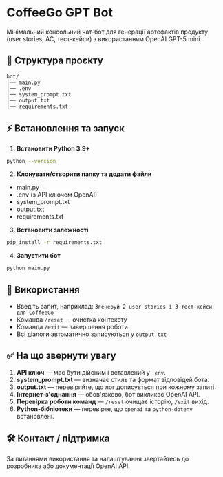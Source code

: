 # CoffeeGo GPT Bot

Мінімальний консольний чат-бот для генерації артефактів продукту (user stories, AC, тест-кейси) з використанням OpenAI GPT-5 mini.

## 📁 Структура проєкту

```
bot/
│── main.py
│── .env
│── system_prompt.txt
│── output.txt
│── requirements.txt
```

## ⚡ Встановлення та запуск

1. **Встановити Python 3.9+**

```bash
python --version
```

2. **Клонувати/створити папку та додати файли**

* main.py
* .env (з API ключем OpenAI)
* system\_prompt.txt
* output.txt
* requirements.txt

3. **Встановити залежності**

```bash
pip install -r requirements.txt
```

4. **Запустити бот**

```bash
python main.py
```

## 📝 Використання

* Введіть запит, наприклад: `Згенеруй 2 user stories і 3 тест-кейси для CoffeeGo`
* Команда `/reset` — очистка контексту
* Команда `/exit` — завершення роботи
* Всі діалоги автоматично записуються у `output.txt`

## ✅ На що звернути увагу

1. **API ключ** — має бути дійсним і вставлений у `.env`.
2. **system\_prompt.txt** — визначає стиль та формат відповідей бота.
3. **output.txt** — перевіряйте, що лог дописується при кожному запиті.
4. **Інтернет-з'єднання** — обов'язково, бот викликає OpenAI API.
5. **Перевірка роботи команд** — `/reset` очищає історію, `/exit` вихід.
6. **Python-бібліотеки** — перевірте, що `openai` та `python-dotenv` встановлені.

## 🛠 Контакт / підтримка

За питаннями використання та налаштування звертайтесь до розробника або документації OpenAI API.
